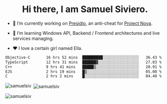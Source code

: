 <h1 align="center">Hi there, I am Samuel Siviero.</h1>

- 🔭 I’m currently working on [Presidio](https://presidio.ac), an anti-cheat for [Project Nova](https://discord.gg/novafn).

- 🌱 I’m learning Windows API, Backend / Frontend architectures and live services managing.

- ❤️ I love a certain girl named Ella.

<!--START_SECTION:waka-->

```txt
Objective-C       16 hrs 52 mins  █████████░░░░░░░░░░░░░░░░   36.43 %
TypeScript        12 hrs 31 mins  ██████▓░░░░░░░░░░░░░░░░░░   27.03 %
C++               9 hrs 41 mins   █████▒░░░░░░░░░░░░░░░░░░░   20.91 %
EJS               2 hrs 19 mins   █▒░░░░░░░░░░░░░░░░░░░░░░░   05.00 %
C                 2 hrs 2 mins    █░░░░░░░░░░░░░░░░░░░░░░░░   04.40 %
```

<!--END_SECTION:waka-->

<p><img align="left" src="https://github-readme-stats.vercel.app/api/top-langs?username=samuelsiv&show_icons=true&locale=en&layout=compact&theme=radical" alt="samuelsiv" /></p>

<p>&nbsp;<img align="center" src="https://github-readme-stats.vercel.app/api?username=samuelsiv&show_icons=true&locale=en&theme=radical" alt="samuelsiv" /></p>
<p align="left"> <img src="https://komarev.com/ghpvc/?username=samuelsiv&label=Profile%20views&color=0e75b6&style=flat" alt="samuelsiv" /> </p>

